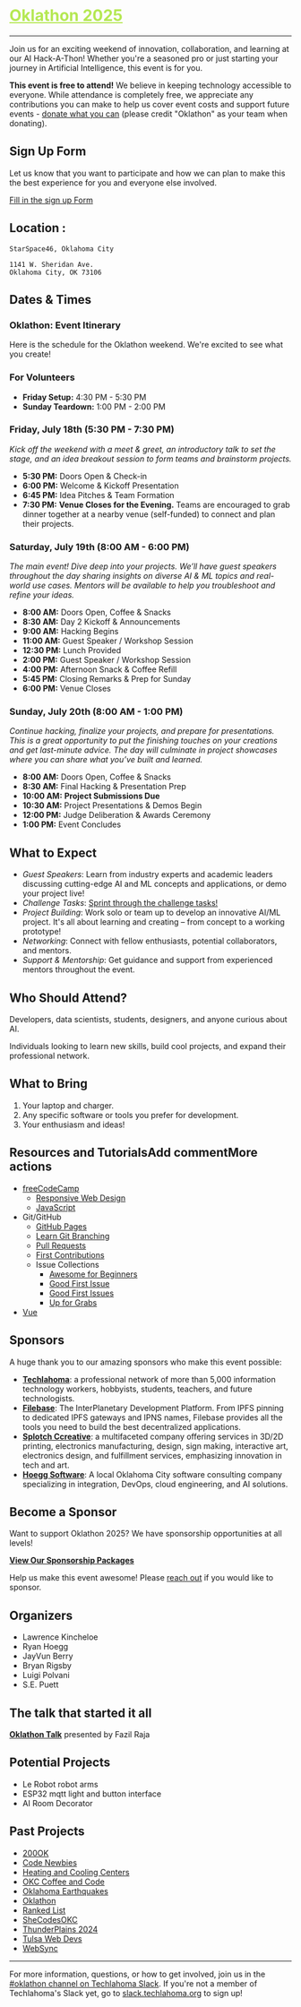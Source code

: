 <h1><a href="https://github.com/techlahoma/oklathon/" style="color: #B5E853;">Oklathon 2025</a></h1>  

<hr />

Join us for an exciting weekend of innovation, collaboration, and learning at our AI Hack-A-Thon! Whether you're a seasoned pro or just starting your journey in Artificial Intelligence, this event is for you.

**This event is free to attend!** We believe in keeping technology accessible to everyone. While attendance is completely free, we appreciate any contributions you can make to help us cover event costs and support future events - [donate what you can](https://givebutter.com/c/techlahomafoundation) (please credit "Oklathon" as your team when donating).

## Sign Up Form

Let us know that you want to participate and how we can plan to make this the best experience for you and everyone else involved.


[Fill in the sign up Form](https://forms.gle/qRGc4KVHYsu5aQGX9)

## Location : 
    
    StarSpace46, Oklahoma City
    
    1141 W. Sheridan Ave. 
    Oklahoma City, OK 73106

## Dates & Times

### **Oklathon: Event Itinerary**

Here is the schedule for the Oklathon weekend. We're excited to see what you create!

### **For Volunteers**

* **Friday Setup:** 4:30 PM - 5:30 PM
* **Sunday Teardown:** 1:00 PM - 2:00 PM

### **Friday, July 18th (5:30 PM - 7:30 PM)**

*Kick off the weekend with a meet & greet, an introductory talk to set the stage, and an idea breakout session to form teams and brainstorm projects.*

* **5:30 PM:** Doors Open & Check-in
* **6:00 PM:** Welcome & Kickoff Presentation
* **6:45 PM:** Idea Pitches & Team Formation
* **7:30 PM:** **Venue Closes for the Evening.** Teams are encouraged to grab dinner together at a nearby venue (self-funded) to connect and plan their projects.

### **Saturday, July 19th (8:00 AM - 6:00 PM)**

*The main event! Dive deep into your projects. We’ll have guest speakers throughout the day sharing insights on diverse AI & ML topics and real-world use cases. Mentors will be available to help you troubleshoot and refine your ideas.*

* **8:00 AM:** Doors Open, Coffee & Snacks
* **8:30 AM:** Day 2 Kickoff & Announcements
* **9:00 AM:** Hacking Begins
* **11:00 AM:** Guest Speaker / Workshop Session
* **12:30 PM:** Lunch Provided
* **2:00 PM:** Guest Speaker / Workshop Session
* **4:00 PM:** Afternoon Snack & Coffee Refill
* **5:45 PM:** Closing Remarks & Prep for Sunday
* **6:00 PM:** Venue Closes

### **Sunday, July 20th (8:00 AM - 1:00 PM)**

*Continue hacking, finalize your projects, and prepare for presentations. This is a great opportunity to put the finishing touches on your creations and get last-minute advice. The day will culminate in project showcases where you can share what you’ve built and learned.*

* **8:00 AM:** Doors Open, Coffee & Snacks
* **8:30 AM:** Final Hacking & Presentation Prep
* **10:00 AM:** **Project Submissions Due**
* **10:30 AM:** Project Presentations & Demos Begin
* **12:00 PM:** Judge Deliberation & Awards Ceremony
* **1:00 PM:** Event Concludes
## What to Expect

* *Guest Speakers*: Learn from industry experts and academic leaders discussing cutting-edge AI and ML concepts and applications, or demo your project live!
* *Challenge Tasks*: [Sprint through the challenge tasks!](OklathonChallengeTasks.MD)
* *Project Building*: Work solo or team up to develop an innovative AI/ML project. It's all about learning and creating – from concept to a working prototype!
* *Networking*: Connect with fellow enthusiasts, potential collaborators, and mentors.
* *Support & Mentorship*: Get guidance and support from experienced mentors throughout the event.

## Who Should Attend?

Developers, data scientists, students, designers, and anyone curious about AI.

Individuals looking to learn new skills, build cool projects, and expand their professional network.

## What to Bring

1. Your laptop and charger.
1. Any specific software or tools you prefer for development.
1. Your enthusiasm and ideas!

## Resources and TutorialsAdd commentMore actions

- [freeCodeCamp](https://www.freecodecamp.org/)
  - [Responsive Web Design](https://www.freecodecamp.org/learn/2022/responsive-web-design/)
  - [JavaScript](https://www.freecodecamp.org/learn/javascript-algorithms-and-data-structures-v8/)
- Git/GitHub
  - [GitHub Pages](https://pages.github.com/)
  - [Learn Git Branching](https://learngitbranching.js.org/)
  - [Pull Requests](https://docs.github.com/en/pull-requests/collaborating-with-pull-requests/proposing-changes-to-your-work-with-pull-requests/creating-a-pull-request)
  - [First Contributions](https://github.com/firstcontributions/first-contributions)
  - Issue Collections
    - [Awesome for Beginners](https://github.com/MunGell/awesome-for-beginners)
    - [Good First Issue](https://goodfirstissue.dev/)
    - [Good First Issues](https://goodfirstissues.com/)
    - [Up for Grabs](https://up-for-grabs.net/)
- [Vue](https://vuejs.org/tutorial)

## Sponsors

A huge thank you to our amazing sponsors who make this event possible:

- **[Techlahoma](https://www.techlahoma.org/)**: a professional network of more than 5,000 information technology workers, hobbyists, students, teachers, and future technologists.
- **[Filebase](https://filebase.com/)**: The InterPlanetary Development Platform. From IPFS pinning to dedicated IPFS gateways and IPNS names, Filebase provides all the tools you need to build the best decentralized applications.
- **[Splotch Ccreative](https://www.splotch.page/)**:  a multifaceted company offering services in 3D/2D printing, electronics manufacturing, design, sign making, interactive art, electronics design, and fulfillment services, emphasizing innovation in tech and art.
- **[Hoegg Software](https://hoegg.software/)**: A local Oklahoma City software consulting company specializing in integration, DevOps, cloud engineering, and AI solutions. 

## Become a Sponsor

Want to support Oklathon 2025? We have sponsorship opportunities at all levels!

**[View Our Sponsorship Packages](./sponsorship)**

Help us make this event awesome! Please [reach out](mailto:oklathon@gmail.com) if you would like to sponsor. 





## Organizers

- Lawrence Kincheloe
- Ryan Hoegg
- JayVun Berry
- Bryan Rigsby
- Luigi Polvani
- S.E. Puett

## The talk that started it all

**[Oklathon Talk](https://www.youtube.com/watch?v=4Dk5jlRfWsw&t=4745s)** presented by Fazil Raja

## Potential Projects 

- Le Robot robot arms
- ESP32 mqtt light and button interface
- AI Room Decorator

## Past Projects

- [200OK](https://github.com/techlahoma/200ok-site)
- [Code Newbies](https://github.com/techlahoma/code-newbies)
- [Heating and Cooling Centers](https://github.com/alex-code4okc/oklahoma_cooling_centers_python)
- [OKC Coffee and Code](https://github.com/kacollins/okc-coffee-and-code)
- [Oklahoma Earthquakes](https://github.com/somet-code/oklahoma_earthquakes)
- [Oklathon](https://github.com/techlahoma/oklathon)
- [Ranked List](https://github.com/cotterjd/ranked-list)
- [SheCodesOKC](https://github.com/shecodesokc/shecodesokc.org)
- [ThunderPlains 2024](https://github.com/techlahoma/thunderplains-2024)
- [Tulsa Web Devs](https://github.com/tulsawebdevs/website)
- [WebSync](https://github.com/jtsmedley/WebSync)

---

For more information, questions, or how to get involved, join us in the [#oklathon channel on Techlahoma Slack](https://techlahoma.slack.com/archives/C0658NNE6LS). If you're not a member of Techlahoma's Slack yet, go to [slack.techlahoma.org](http://slack.techlahoma.org/) to sign up!
